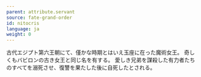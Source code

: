 ```yaml
---
parent: attribute.servant
source: fate-grand-order
id: nitocris
language: ja
weight: 0
---
```


古代エジプト第六王朝にて、僅かな時期とはいえ玉座に在った魔術女王。
奇しくもバビロンの古き女王と同じ名を有する。
愛しき兄弟を謀殺した有力者たちのすべてを溺死させ、復讐を果たした後に自死したとされる。
